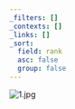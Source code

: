```yaml
---
_filters: []
_contexts: []
_links: []
_sort:
  field: rank
  asc: false
  group: false
---
```

![1.jpg](https://cdn.jsdelivr.net/gh/bgvioletsky/ImgBlog/Typora/202404300008360.jpg)
